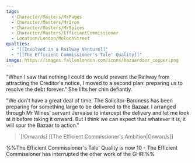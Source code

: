```yaml
---
tags:
  - Character/Masters/MrPages
  - Character/Masters/MrIron
  - Character/Masters/MrSpices
  - Character/Masters/EfficientCommissioner
  - Location/London/MolochStreet
qualties:
  - "[[Involved in a Railway Venture]]"
  - "[[The Efficient Commissioner's Tale' Quality]]"
image: https://images.fallenlondon.com/icons/bazaardoor_copper.png
---
```


"When I saw that nothing I could do would prevent the Railway from attracting the Creditor's notice, I moved to a second plan: preparing us to resolve the debt forever." She lifts her chin defiantly.

"We don't have a great deal of time. The Solicitor-Baroness has been preparing for something large to be delivered to the Bazaar. I arranged through Mr Wines' servant Jervaise to intercept the delivery and let me look at it before taking it onward. But I think we can expect that whatever it is, it will spur the Bazaar to action."


> [!Onwards] [[The Efficient Commissioner's Ambition|Onwards]]



%%The Efficient Commissioner's Tale' Quality is now 10 - The Efficient Commissioner has interrupted the other work of the GHR!%%